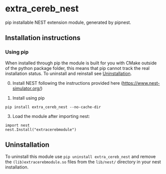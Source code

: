 # extra_cereb_nest

pip installable NEST extension module, generated by pipnest.

## Installation instructions

### Using pip

When installed through pip the module is built for you with CMake outside of the python
package folder, this means that pip cannot track the real installation status. To
uninstall and reinstall see [Uninstallation](Uninstallation).

0. Install NEST following the instructions provided here (https://www.nest-simulator.org/)

1. Install using pip

```
pip install extra_cereb_nest --no-cache-dir
```

3. Load the module after importing nest:

```
import nest
nest.Install("extracerebmodule")
```

## Uninstallation

To uninstall this module use `pip uninstall extra_cereb_nest` and remove the
`(lib)extracerebmodule.so` files from the `lib/nest/` directory in your nest installation.
